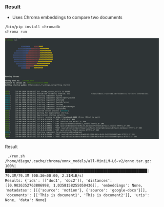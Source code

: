 ### Result
* Uses Chroma embeddings to compare two documents

```
/bin/pip install chromadb
chroma run
```
<img src='chroma.png' />

Result
```
 ./run.sh
/home/diego/.cache/chroma/onnx_models/all-MiniLM-L6-v2/onnx.tar.gz: 100%|█████████████████████████████████████████████████████████████████| 79.3M/79.3M [00:36<00:00, 2.31MiB/s]
Results: {'ids': [['doc1', 'doc2']], 'distances': [[0.9026352763806998, 1.0358158255050436]], 'embeddings': None, 'metadatas': [[{'source': 'notion'}, {'source': 'google-docs'}]], 'documents': [['This is document1', 'This is document2']], 'uris': None, 'data': None}
```